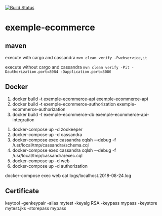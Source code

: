 [![Build Status](https://travis-ci.com/doudouchat/exemple-ecommerce.svg?branch=master)](https://travis-ci.org/doudouchat/exemple-ecommerce) 

# exemple-ecommerce

## maven

<p>execute with cargo and cassandra <code>mvn clean verify -Pwebservice,it</code></p>

<p>execute without cargo and cassandra <code>mvn clean verify -Pit -Dauthorization.port=8084 -Dapplication.port=8080</code></p>

## Docker

<ol>
<li>docker build -t exemple-ecommerce-api exemple-ecommerce-api</li>
<li>docker build -t exemple-ecommerce-authorization exemple-ecommerce-authorization</li>
<li>docker build -t exemple-ecommerce-db exemple-ecommerce-api-integration</li>
</ol>

<ol>
<li>docker-compose up -d zookeeper</li>
<li>docker-compose up -d cassandra</li>
<li>docker-compose exec cassandra cqlsh --debug -f /usr/local/tmp/cassandra/schema.cql</li>
<li>docker-compose exec cassandra cqlsh --debug -f /usr/local/tmp/cassandra/exec.cql</li>
<li>docker-compose up -d web</li>
<li>docker-compose up -d authorization</li>
</ol>

docker-compose exec web cat logs/localhost.2018-08-24.log

## Certificate

keytool -genkeypair -alias mytest -keyalg RSA -keypass mypass -keystore mytest.jks -storepass mypass
